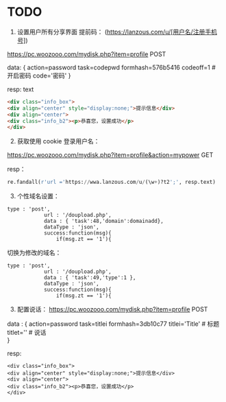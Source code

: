 # TODO

1. 设置用户所有分享界面 提前码：
   (https://lanzous.com/u/[用户名/注册手机号])

https://pc.woozooo.com/mydisk.php?item=profile
POST

data: {
action=password
task=codepwd
formhash=576b5416
codeoff=1 # 开启密码
code='密码'
}

resp:
text
```html
<div class="info_box">
<div align="center" style="display:none;">提示信息</div>
<div align="center">
<div class="info_b2"><p>恭喜您，设置成功</p>
</div>
```

2. 获取使用 cookie 登录用户名：

https://pc.woozooo.com/mydisk.php?item=profile&action=mypower
GET

resp：
```py
re.fandall(r'url ='https://wwa.lanzous.com/u/(\w+)?t2';', resp.text)
```

3. 个性域名设置：

```
type : 'post',
			url : '/doupload.php',
			data : { 'task':48,'domain':domainadd},
			dataType : 'json',
			success:function(msg){
				if(msg.zt == '1'){
```

切换为修改的域名：

```
type : 'post',
			url : '/doupload.php',
			data : { 'task':49,'type':1 },
			dataType : 'json',
			success:function(msg){
				if(msg.zt == '1'){
```

3. 配置说话：
   https://pc.woozooo.com/mydisk.php?item=profile
   POST

data : {
action=password
task=titlei
formhash=3db10c77
titlei='Title'  # 标题
titlet=''  # 说话  
}

resp:

```
<div class="info_box">
<div align="center" style="display:none;">提示信息</div>
<div align="center">
<div class="info_b2"><p>恭喜您，设置成功</p>
</div>
```
